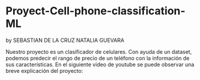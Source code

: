 # Proyect-Cell-phone-classification-ML
by SEBASTIAN DE LA CRUZ NATALIA GUEVARA 

Nuestro proyecto es un clasificador de celulares. Con ayuda de un dataset, podemos predecir el rango de precio de un teléfono con la información de sus características. 
En el siguiente video de youtube se puede observar una breve explicación del proyecto:
